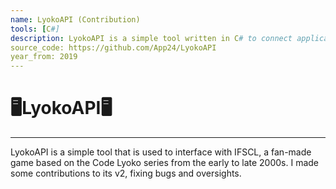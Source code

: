 ```yaml
---
name: LyokoAPI (Contribution)
tools: [C#]
description: LyokoAPI is a simple tool written in C# to connect applications that have a Code Lyoko theme.
source_code: https://github.com/App24/LyokoAPI
year_from: 2019
---
```


# 🖥️LyokoAPI🖥️

---

LyokoAPI is a simple tool that is used to interface with IFSCL, a fan-made game based on the Code Lyoko series from the early to late 2000s. I made some contributions to its v2, fixing bugs and oversights.